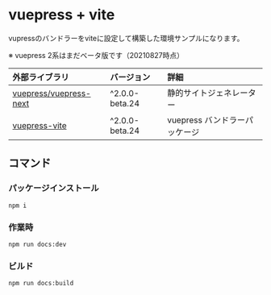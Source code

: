 # vuepress + vite

vupressのバンドラーをviteに設定して構築した環境サンプルになります。

※ vuepress 2系はまだベータ版です（20210827時点）

|  外部ライブラリ  |  バージョン  |  詳細  |
| :--- | :--- | :--- |
|  [vuepress/vuepress-next](https://github.com/vuepress/vuepress-next)  | ^2.0.0-beta.24 |  静的サイトジェネレーター  |
|  [vuepress-vite](https://www.npmjs.com/package/vuepress-vite)  | ^2.0.0-beta.24 |  vuepress バンドラーパッケージ  |

## コマンド

### パッケージインストール

```
npm i
```

### 作業時

```
npm run docs:dev
```

### ビルド

```
npm run docs:build
```